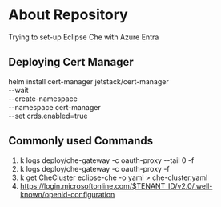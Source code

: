 # About Repository
Trying to set-up Eclipse Che with Azure Entra


## Deploying Cert Manager
helm install cert-manager jetstack/cert-manager \
  --wait \
  --create-namespace \
  --namespace cert-manager \
  --set crds.enabled=true

## Commonly used Commands
1. k logs deploy/che-gateway -c oauth-proxy --tail 0 -f
1. k logs deploy/che-gateway -c oauth-proxy -f
1. k get CheCluster eclipse-che -o yaml > che-cluster.yaml
1. https://login.microsoftonline.com/$TENANT_ID/v2.0/.well-known/openid-configuration